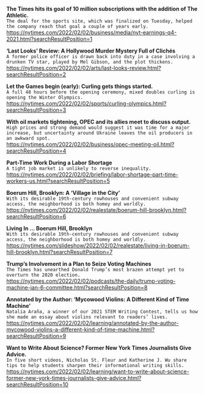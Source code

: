**The Times hits its goal of 10 million subscriptions with the addition of The Athletic.**\
`The deal for the sports site, which was finalized on Tuesday, helped the company reach that goal a couple of years early.`\
https://nytimes.com/2022/02/02/business/media/nyt-earnings-q4-2021.html?searchResultPosition=1

**‘Last Looks’ Review: A Hollywood Murder Mystery Full of Clichés**\
`A former police officer is drawn back into duty in a case involving a drunken TV star, played by Mel Gibson, and the plot thickens.`\
https://nytimes.com/2022/02/02/arts/last-looks-review.html?searchResultPosition=2

**Let the Games begin (early): Curling gets things started.**\
`A full 48 hours before the opening ceremony, mixed doubles curling is opening the Winter Olympics.`\
https://nytimes.com/2022/02/02/sports/curling-olympics.html?searchResultPosition=3

**With oil markets tightening, OPEC and its allies meet to discuss output.**\
`High prices and strong demand would suggest it was time for a major increase, but uncertainty around Ukraine leaves the oil producers in an awkward spot.`\
https://nytimes.com/2022/02/02/business/opec-meeting-oil.html?searchResultPosition=4

**Part-Time Work During a Labor Shortage**\
`A tight job market is unlikely to reverse inequality.`\
https://nytimes.com/2022/02/02/briefing/labor-shortage-part-time-workers-us.html?searchResultPosition=5

**Boerum Hill, Brooklyn: A ‘Village in the City’**\
`With its desirable 19th-century rowhouses and convenient subway access, the neighborhood is both homey and worldly.`\
https://nytimes.com/2022/02/02/realestate/boerum-hill-brooklyn.html?searchResultPosition=6

**Living In ... Boerum Hill, Brooklyn**\
`With its desirable 19th-century rowhouses and convenient subway access, the neighborhood is both homey and worldly.`\
https://nytimes.com/slideshow/2022/02/02/realestate/living-in-boerum-hill-brooklyn.html?searchResultPosition=7

**Trump’s Involvement in a Plan to Seize Voting Machines**\
`The Times has unearthed Donald Trump’s most brazen attempt yet to overturn the 2020 election.`\
https://nytimes.com/2022/02/02/podcasts/the-daily/trump-voting-machine-jan-6-committee.html?searchResultPosition=8

**Annotated by the Author: ‘Mycowood Violins: A Different Kind of Time Machine’**\
`Natalia Araña, a winner of our 2021 STEM Writing Contest, tells us how she made an essay about violins relevant to readers’ lives.`\
https://nytimes.com/2022/02/02/learning/annotated-by-the-author-mycowood-violins-a-different-kind-of-time-machine.html?searchResultPosition=9

**Want to Write About Science? Former New York Times Journalists Give Advice.**\
`In five short videos, Nicholas St. Fleur and Katherine J. Wu share tips to help students sharpen their informational writing skills.`\
https://nytimes.com/2022/02/02/learning/want-to-write-about-science-former-new-york-times-journalists-give-advice.html?searchResultPosition=10

